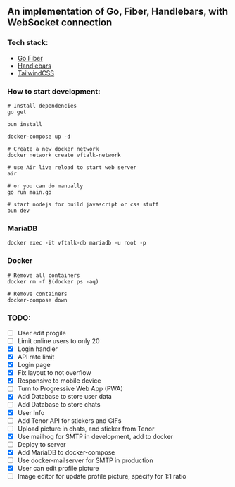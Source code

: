 ## An implementation of Go, Fiber, Handlebars, with WebSocket connection

### Tech stack:
- [Go Fiber](https://gofiber.io)
- [Handlebars](https://handlebarsjs.com/)
- [TailwindCSS](https://tailwindcss.com/)

### How to start development:

```shell
# Install dependencies
go get

bun install

docker-compose up -d

# Create a new docker network
docker network create vftalk-network

# use Air live reload to start web server
air

# or you can do manually
go run main.go

# start nodejs for build javascript or css stuff
bun dev
```

### MariaDB

```shell
docker exec -it vftalk-db mariadb -u root -p
```

### Docker
```shell
# Remove all containers
docker rm -f $(docker ps -aq)

# Remove containers
docker-compose down
```

### TODO:
- [ ] User edit progile
- [ ] Limit online users to only 20
- [x] Login handler
- [x] API rate limit
- [x] Login page
- [x] Fix layout to not overflow
- [x] Responsive to mobile device
- [ ] Turn to Progressive Web App (PWA)
- [x] Add Database to store user data
- [ ] Add Database to store chats
- [x] User Info
- [ ] Add Tenor API for stickers and GIFs
- [ ] Upload picture in chats, and sticker from Tenor
- [x] Use mailhog for SMTP in development, add to docker
- [ ] Deploy to server
- [x] Add MariaDB to docker-compose
- [ ] Use docker-mailserver for SMTP in production
- [x] User can edit profile picture
- [ ] Image editor for update profile picture, specify for 1:1 ratio